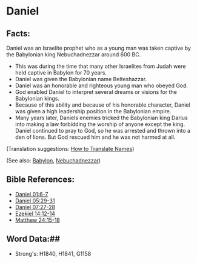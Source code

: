 # Daniel #

## Facts: ##

Daniel was an Israelite prophet who as a young man was taken captive by the Babylonian king Nebuchadnezzar around 600 BC.

* This was during the time that many other Israelites from Judah were held captive in Babylon for 70 years.
* Daniel was given the Babylonian name Belteshazzar.
* Daniel was an honorable and righteous young man who obeyed God.
* God enabled Daniel to interpret several dreams or visions for the Babylonian kings.
* Because of this ability and because of his honorable character, Daniel was given a high leadership position in the Babylonian empire.
* Many years later, Daniels enemies tricked the Babylonian king Darius into making a law forbidding the worship of anyone except the king. Daniel continued to pray to God, so he was arrested and thrown into a den of lions. But God rescued him and he was not harmed at all.

(Translation suggestions: [How to Translate Names](rc://en/ta/man/translate/translate-names))

(See also: [Babylon](babylon.md), [Nebuchadnezzar](nebuchadnezzar.md))

## Bible References: ##

* [Daniel 01:6-7](rc://en/tn/help/dan/01/06)
* [Daniel 05:29-31](rc://en/tn/help/dan/05/29)
* [Daniel 07:27-28](rc://en/tn/help/dan/07/27)
* [Ezekiel 14:12-14](rc://en/tn/help/ezk/14/12)
* [Matthew 24:15-18](rc://en/tn/help/mat/24/15)

## Word Data:##

* Strong's: H1840, H1841, G1158
